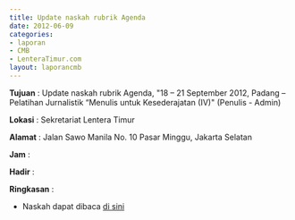 ```yaml
---
title: Update naskah rubrik Agenda
date: 2012-06-09
categories:
- laporan
- CMB
- LenteraTimur.com
layout: laporancmb
---
```


**Tujuan** : Update naskah rubrik Agenda, "18 – 21 September 2012, Padang – Pelatihan Jurnalistik “Menulis untuk Kesederajatan (IV)" (Penulis - Admin)

**Lokasi** : Sekretariat Lentera Timur 

**Alamat** : Jalan Sawo Manila No. 10 Pasar Minggu, Jakarta Selatan

**Jam** : 

**Hadir** :  


**Ringkasan** : 
* Naskah dapat dibaca [di sini](http://www.lenteratimur.com/18-21-september-2012-padang-pelatihan-jurnalistik-menulis-untuk-kesederajatan-iv/)
